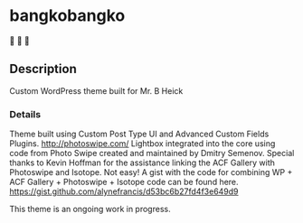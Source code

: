 # bangkobangko
:ocean: :ocean: :ocean:

## Description
Custom WordPress theme built for Mr. B Heick

### Details
Theme built using Custom Post Type UI and Advanced Custom Fields Plugins. http://photoswipe.com/
Lightbox integrated into the core using code from Photo Swipe created and maintained by Dmitry Semenov. 
Special thanks to Kevin Hoffman for the assistance linking the ACF Gallery with Photoswipe and Isotope. Not easy! 
A gist with the code for combining WP + ACF Gallery + Photoswipe + Isotope code can be found here. https://gist.github.com/alynefrancis/d53bc6b27fd4f3e649d9

This theme is an ongoing work in progress. 
